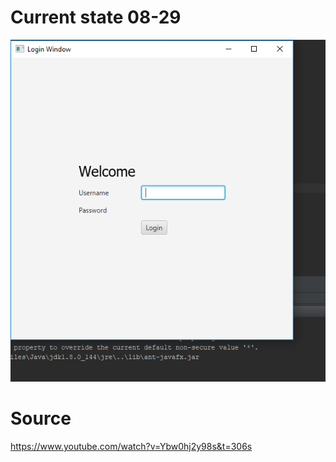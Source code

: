 # Current state 08-29

<img src="../data/images/login-day-one.PNG" width="700"/>

# Source

https://www.youtube.com/watch?v=Ybw0hj2y98s&t=306s